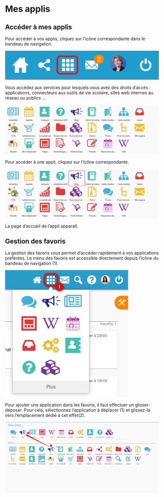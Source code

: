# Mes applis

## Accéder à mes applis

Pour accéder à vos applis, cliquez sur l’icône correspondante dans le bandeau de navigation.

![](.gitbook/assets/a16%20%283%29.png)

Vous accédez aux services pour lesquels vous avez des droits d’accès : applications, connecteurs aux outils de vie scolaire, sites web internes au réseau ou publics …

![](.gitbook/assets/1%20%283%29.png)

Pour accéder à une appli, cliquez sur l’icône correspondante.

![](.gitbook/assets/2.png)

La page d’accueil de l’appli apparaît.

## Gestion des favoris

La gestion des favoris vous permet d’accéder rapidement à vos applications préférées. Le menu des favoris est accessible directement depuis l’icône du bandeau de navigation \(1\).

![](.gitbook/assets/mes-applis-1%20%281%29.png)

Pour ajouter une application dans les favoris, il faut effectuer un glisser-déposer. Pour cela, sélectionnez l’application à déplacer \(1\) et glissez-la vers l’emplacement dédié à cet effet\(2\).

![](.gitbook/assets/mes-applis-2%20%282%29.png)

